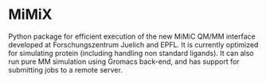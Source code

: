 # MiMiX
Python package for efficient execution of the new MiMiC QM/MM interface developed at Forschungszentrum Juelich and EPFL. It is currently optimized for simulating protein (including handling non standard ligands). It can also run pure MM simulation using Gromacs back-end, and has support for submitting jobs to a remote server.
